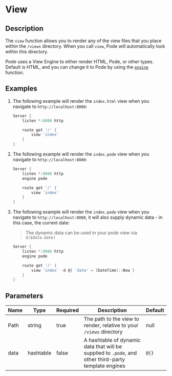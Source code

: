 # View

## Description

The `view` function allows you to render any of the view files that you place within the `/views` directory. When you call `view`, Pode will automatically look within this directory.

Pode uses a View Engine to either render HTML, Pode, or other types. Default is HTML, and you can change it to Pode by using the [`engine`](Engine.md) function.

## Examples

1. The following example will render the `index.html` view when you navigate to `http://localhost:8080`:

    ```powershell
    Server {
        listen *:8080 http

        route get '/' {
            view 'index'
        }
    }
    ```

2. The following example will render the `index.pode` view when you navigate to `http://localhost:8080`:

    ```powershell
    Server {
        listen *:8080 http
        engine pode

        route get '/' {
            view 'index'
        }
    }
    ```

3. The following example will render the `index.pode` view when you navigate to `http://localhost:8080`, it will also supply dynamic data - in this case, the current date:

    > The dynamic data can be used in your pode view via `$($data.date)`

    ```powershell
    Server {
        listen *:8080 http
        engine pode

        route get '/' {
            view 'index' -d @{ 'date' = [DateTime]::Now }
        }
    }
    ```

## Parameters

| Name | Type | Required | Description | Default |
| ---- | ---- | -------- | ----------- | ------- |
| Path | string | true | The path to the view to render, relative to your `/views` directory | null |
| data | hashtable | false | A hashtable of dynamic data that will be supplied to `.pode`, and other third-party template engines | `@{}` |
